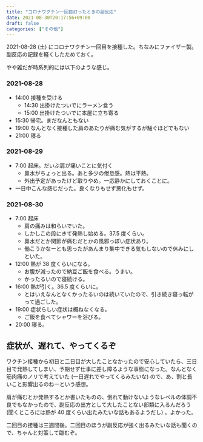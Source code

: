 ```yaml
---
title: "コロナワクチン一回目打ったときの副反応"
date: 2021-08-30T20:17:56+09:00
draft: false
categories: ["その他"]
---
```


2021-08-28 (土) にコロナワクチン一回目を接種した。ちなみにファイザー製。副反応の記録を軽くしたためておく。

<!--more-->

やや雑だが時系列的には以下のような感じ。

### 2021-08-28

- 14:00 接種を受ける
  - 14:30 出掛けたついでにラーメン食う
  - 15:00 出掛けたついでに本屋に立ち寄る
- 15:30 帰宅。まだなんともない
- 19:00 なんとなく接種した肩のあたりが痛む気がするが騒ぐほどでもない
- 21:00 寝る

### 2021-08-29

- 7:00 起床。だいぶ肩が痛いことに気付く
  - 鼻水がちょっと出る。あと多少の倦怠感。熱は平熱。
  - 外出予定があったけど取りやめ。一応静かにしておくことに。
- 一日中こんな感じだった。良くなりもせず悪化もせず。

### 2021-08-30

- 7:00 起床
  - 肩の痛みは和らいでいた。
  - しかしこの段にきて発熱し始める。37.5 度くらい。
  - 鼻水だとか関節が痛むだとかの風邪っぽい症状あり。
  - 働こうかなーとも思ったがあんまり集中できる気もしないので休みにしといた。
- 12:00 熱が 38 度くらいになる。
  - お腹が減ったので納豆ご飯を食べる。うまい。
  - かったるいので寝続ける。
- 16:00 熱が引く。36.5 度くらいに。
  - とはいえなんとなくかったるいのは続いていたので、引き続き寝っ転がって過ごした。
- 19:00 症状らしい症状は概ねなくなる。
  - ご飯を食べてシャワーを浴びる。
- 20:00 寝る。

## 症状が、遅れて、やってくるぞ

ワクチン接種から初日と二日目が大したことなかったので安心していたら、三日目で発熱してしまい、予期せず仕事に差し障るような事態になった。なんとなく筋肉痛のノリで考えていた (一日遅れでやってくるみたいな) ので、あ、割と長いこと影響出るのねーという感想。

肩が痛むとか発熱するとか書いたものの、倒れて動けないようなレベルの体調不良でもなかったので、副反応の出方として大したことない部類に入るんだろう (聞くところには熱が 40 度くらい出たみたいな話もあるようだし) 。よかった。

二回目の接種は三週間後。二回目のほうが副反応が強く出るみたいな話も聞くので、ちゃんと対策して臨むぞ。

